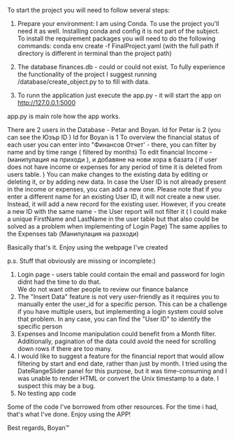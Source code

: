 To start the project you will need to follow several steps:

1. Prepare your environment:
   I am using Conda. To use the project you'll need it as well.
   Installing conda and config it is not part of the subject.
   To install the requirement packages you will need to do the following commands:
   conda env create -f FinalProject.yaml (with the full path if directory is different in terminal than the project path)

2. The database finances.db - could or could not exist.
   To fully experience the functionality of the project I suggest running /database/create_object.py to to fill with data.

3. To runn the application just execute the app.py  - 
it will start the app on http://127.0.0.1:5000

app.py is main role how the app works.

There are 2 users in the Database - Petar and Boyan. Id for Petar is 2 (you can see the Юзър ID )
Id for Boyan is 1
To overview the financial status of each user you can enter into "Финансов Отчет' - there, you can filter by name and by time range ( filtered by months)
To edit financial Income - (манипулация на приходи ), и добавяне на нови хора в базата ( if user does not have income or expenses for any period of time it is deleted from users table. )
You can make changes to the existing data by editing or deleting it, or by adding new data. In case the User ID is not already present in the income or expenses, you can add a new one. Please note that if you enter a different name for an existing User ID, it will not create a new user. Instead, it will add a new record for the existing user.
However, if you create a new ID with the same name - the User report will not filter it ( I could make a unique FirstName and LastName in the user table but that also could be solved as a problem when implementing of Login Page)
The same applies to the Expenses tab (Манипулация на разходи)

Basically that's it.
Enjoy using the webpage I've created

p.s.
Stuff that obviously are missing or incomplete:)

1. Login page - users table could contain the email and password for login didnt had the time to do that.  
   We do not want other people to review our finance balance
2. The "Insert Data" feature is not very user-friendly as it requires you to manually enter the user_id for a specific person. This can be a challenge if you have multiple users, but implementing a login system could solve that problem. In any case, you can find the "User ID" to identify the specific person
3. Expenses and Income manipulation could benefit from a Month filter. Additionally, pagination of the data could avoid the need for scrolling down rows if there are too many.
4. I would like to suggest a feature for the financial report that would allow filtering by start and end date, rather than just by month. I tried using the DateRangeSlider panel for this purpose, but it was time-consuming and I was unable to render HTML or convert the Unix timestamp to a date. I suspect this may be a bug.
5. No testing app code 

Some of the code I've borrowed from other resources.
For the time i had, that's what I've done.
Enjoy using the APP!

Best regards,
Boyan™
